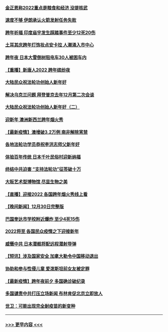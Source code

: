 #### [金正恩称2022重点是粮食和经济 没提核武](../pages/prog202/a103309198.md?t=01012200) 
#### [速度不够 伊朗承认火箭发射任务失败](../pages/prog202/a103309195.md?t=01012200) 
#### [跨年祈福 印度庙宇发生踩踏事件至少12死20伤](../pages/prog202/a103309146.md?t=01012200) 
#### [土耳其庆跨年灯饰妆点安卡拉 人潮涌入市中心](../pages/prog202/a103309054.md?t=01012200) 
#### [跨年夜 日本大雪倒树阻电车30人被困车内](../pages/prog202/a103309019.md?t=01012200) 
#### [【重播】新唐人2022 跨年缤纷夜](../pages/prog202/a103303736.md?t=01012200) 
#### [大陆民众祝法轮功创始人新年好](../pages/prog202/a103308650.md?t=01012200) 
#### [解决乌克兰问题 拜登普京去年12月第二次会谈](../pages/prog202/a103308858.md?t=01012200) 
#### [大陆民众祝法轮功创始人新年好（二）](../pages/prog202/a103308646.md?t=01012200) 
#### [迎新年 澳洲新西兰跨年烟火秀](../pages/prog202/a103308706.md?t=01012200) 
#### [【最新疫情】澳增破3.2万例 南非解除宵禁](../pages/prog202/a103308683.md?t=01012200) 
#### [各地法轮功学员恭祝李洪志师父新年好](../pages/prog202/a103308618.md?t=01012200) 
#### [体验百年传统 日本千叶民俗村迎新纳福](../pages/prog202/a103308484.md?t=01012200) 
#### [终结中共迫害 “支持法轮功”征签破十万](../pages/prog202/a103308597.md?t=01012200) 
#### [大阪艺术型博物馆 尽显生物之美](../pages/prog202/a103308384.md?t=01012200) 
#### [【直播】迎接2022 各国跨年烟火秀线上看](../pages/prog202/a103308120.md?t=01012200) 
#### [【晚间新闻】12月30日完整版](../pages/prog202/a103307967.md?t=01012200) 
#### [巴国奎达市学校附近爆炸 至少4死15伤](../pages/prog202/a103307970.md?t=01012200) 
#### [2022将至 各国民众疫情之下迎接新年](../pages/prog202/a103307787.md?t=01012200) 
#### [威慑中共 日本潜舰将配远程潜射导弹](../pages/prog202/a103307756.md?t=01012200) 
#### [【短讯】涉及国家安全 加拿大勒令中国移动退出](../pages/prog202/a103307497.md?t=01012200) 
#### [协助和参与性侵儿童 爱泼斯坦前女友被定罪](../pages/prog202/a103307555.md?t=01012200) 
#### [【最新疫情】跨年夜前夕 多国确诊破纪录](../pages/prog202/a103307514.md?t=01012200) 
#### [多国谴责中共打压立场新闻 布林肯促北京立即放人](../pages/prog202/a103307473.md?t=01012200) 
#### [世卫：可能出现完全耐疫苗的新变种](../pages/prog202/a103306914.md?t=01012200) 

----
#### [ >>> 更早内容 <<< ](../indexes/prog202-earlier.md)
